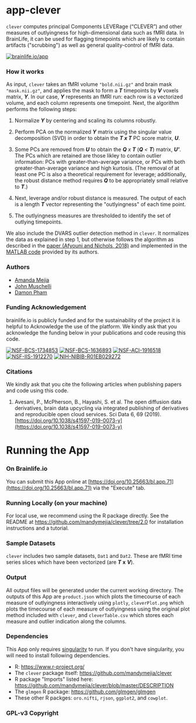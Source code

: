 # app-clever

`clever` computes principal Components LEVERage (“CLEVER”) and other measures of outlyingness for high-dimensional data such as fMRI data. In BrainLife, it can be used for flagging timepoints which are likely to contain artifacts ("scrubbing") as well as general quality-control of fMRI data.

[![brainlife.io/app](https://img.shields.io/badge/brainlife.io-app-green.svg)](https://brainlife.io/app/5b2975d616fe38002748e79a)

### How it works

As input, `clever` takes an fMRI volume `"bold.nii.gz"` and brain mask `"mask.nii.gz"`, and applies the mask to form a ***T*** timepoints by ***V*** voxels matrix, ***Y***. In our case, ***Y*** represents an fMRI run: each row is a vectorized volume, and each column represents one timepoint. Next, the algorithm performs the following steps: 

1. Normalize ***Y*** by centering and scaling its columns robustly.

2. Perform PCA on the normalized ***Y*** matrix using the singular value decomposition (SVD) in order to obtain the ***T **x** T*** PC score matrix, ***U***.

3. Some PCs are removed from ***U*** to obtain the ***Q*** *x* ***T*** (***Q*** *<* ***T***) matrix, ***U'***. The PCs which are retained are those likley to contain outlier information: PCs with greater-than-average variance, or PCs with both greater-than-average variance and high kurtosis. (The removal of at least one PC is also a theoretical requirement for leverage; additionally, the robust distance method requires ***Q*** to be appropriately small relative to ***T***.)

4. Next, leverage and/or robust distance is measured. The output of each is a length ***T*** vector representing the "outlyingness" of each time point.  

5. The outlyingness measures are thresholded to identify the set of outlying timepoints. 

We also include the DVARS outlier detection method in `clever`. It normalizes the data as explained in step 1, but otherwise follows the algorithm as described in the [paper (Afyouni and Nichols, 2018)](doi.org/10.1016/j.neuroimage.2017.12.098) and implemented in the [MATLAB code](https://github.com/asoroosh/DVARS) provided by its authors.

### Authors

- [Amanda Mejia](afmejia@iu.edu)
- [John Muschelli](jmusche1@jhu.edu)
- [Damon Pham](ddpham@iu.edu)

### Funding Acknowledgement

brainlife.io is publicly funded and for the sustainability of the project it is helpful to Acknowledge the use of the platform. We kindly ask that you acknowledge the funding below in your publications and code reusing this code.

[![NSF-BCS-1734853](https://img.shields.io/badge/NSF_BCS-1734853-blue.svg)](https://nsf.gov/awardsearch/showAward?AWD_ID=1734853)
[![NSF-BCS-1636893](https://img.shields.io/badge/NSF_BCS-1636893-blue.svg)](https://nsf.gov/awardsearch/showAward?AWD_ID=1636893)
[![NSF-ACI-1916518](https://img.shields.io/badge/NSF_ACI-1916518-blue.svg)](https://nsf.gov/awardsearch/showAward?AWD_ID=1916518)
[![NSF-IIS-1912270](https://img.shields.io/badge/NSF_IIS-1912270-blue.svg)](https://nsf.gov/awardsearch/showAward?AWD_ID=1912270)
[![NIH-NIBIB-R01EB029272](https://img.shields.io/badge/NIH_NIBIB-R01EB029272-green.svg)](https://grantome.com/grant/NIH/R01-EB029272-01)

### Citations

We kindly ask that you cite the following articles when publishing papers and code using this code. 

1. Avesani, P., McPherson, B., Hayashi, S. et al. The open diffusion data derivatives, brain data upcycling via integrated publishing of derivatives and reproducible open cloud services. Sci Data 6, 69 (2019). [https://doi.org/10.1038/s41597-019-0073-y](https://doi.org/10.1038/s41597-019-0073-y)

# Running the App 

### On Brainlife.io

You can submit this App online at [https://doi.org/10.25663/bl.app.71](https://doi.org/10.25663/bl.app.71) via the "Execute" tab.

### Running Locally (on your machine)

For local use, we recommend using the R package directly. See the README at https://github.com/mandymejia/clever/tree/2.0 for installation instructions and a tutorial.

### Sample Datasets

`clever` includes two sample datasets, `Dat1` and `Dat2`. These are fMRI time series slices which have been vectorized (are ***T*** **x** ***V***).

### Output

All output files will be generated under the current working directory. The outputs of this App are `product.json` which plots the timecourse of each measure of outlyingness interactively using `plotly`, `cleverPlot.png` which plots the timecourse of each measure of outlyingness using the original plot method included with `clever`, and `cleverTable.csv` which stores each measure and outlier indication along the columns.

### Dependencies

This App only requires [singularity](https://www.sylabs.io/singularity/) to run. If you don't have singularity, you will need to install following dependencies.  

  - R: https://www.r-project.org/
  - The `clever` package itself: https://github.com/mandymejia/clever  
  - R package "Imports" listed here: https://github.com/mandymejia/clever/blob/master/DESCRIPTION
  - The `glmgen` R package: https://github.com/glmgen/glmgen
  - These other R packges: `oro.nifti`, `rjson`, `ggplot2`, and `cowplot`.

### GPL-v3 Copyright 